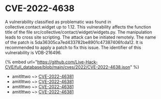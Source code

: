 # CVE-2022-4638

A vulnerability classified as problematic was found in collective.contact.widget up to 1.12. This vulnerability affects the function title of the file src/collective/contact/widget/widgets.py. The manipulation leads to cross site scripting. The attack can be initiated remotely. The name of the patch is 5da36305ca7ed433782be8901c47387406fcda12. It is recommended to apply a patch to fix this issue. The identifier of this vulnerability is VDB-216496.

{% embed url="https://github.com/Live-Hack-CVE/full_database/blob/main/cves/2022/CVE-2022-4638.json" %}


* amitlttwo ~> [CVE-2022-46381](https://www.alice-snow.ru/2022/database/cve-2022-4638/cve-2022-46381-amitlttwo)
* amitlttwo ~> [CVE-2022-46381](https://www.alice-snow.ru/2022/database/cve-2022-4638/cve-2022-46381-amitlttwo)
* amitlttwo ~> [CVE-2022-46381](https://www.alice-snow.ru/2022/database/cve-2022-4638/cve-2022-46381-amitlttwo)
* amitlttwo ~> [CVE-2022-46381](https://www.alice-snow.ru/2022/database/cve-2022-4638/cve-2022-46381-amitlttwo)